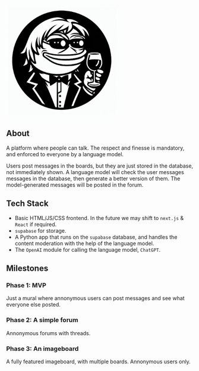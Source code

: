 <img src="./web/static/logo.png" alt="Fino-chan Logo" width="300" height="auto">

## About

A platform where people can talk. The respect and finesse is mandatory, and enforced to everyone by a language model.

Users post messages in the boards, but they are just stored in the database, not immediately shown.
A language model will check the user messages messages in the database, then generate a better version of them.
The model-generated messages will be posted in the forum.

## Tech Stack

- Basic HTML/JS/CSS frontend. In the future we may shift to `next.js` & `React` if required.
- `supabase` for storage. 
- A Python app that runs on the `supabase` database, and handles the content moderation with the help of the language model.
- The `OpenAI` module for calling the language model, `ChatGPT`.


## Milestones

### Phase 1: MVP

Just a mural where annonymous users can post messages and see what everyone else posted.


### Phase 2: A simple forum

Annonymous forums with threads.


### Phase 3: An imageboard

A fully featured imageboard, with multiple boards. Annonymous users only.

